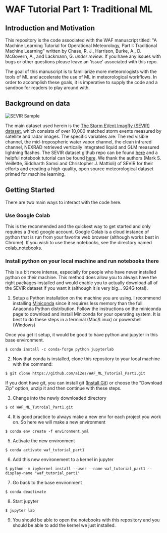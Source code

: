 # WAF Tutorial Part 1: Traditional ML 

## Introduction and Motivation
This repository is the code associated with the WAF manuscript titled: "A Machine Learning Tutorial for Operational Meteorology, Part I: Traditional Machine Learning" written by Chase, R. J., Harrison,  Burke, A., D. McGovern, A.,  and Lackmann, G. *under review*. If you have any issues with bugs or other questions please leave an 'issue' associated with this repo.

The goal of this manuscript is to familiarize more meteorologists with the tools of ML and accelerate the use of ML in meteorological workflows. In order to accomplish these goals, it is imperative to supply the code and a sandbox for readers to play around with. 

## Background on data

![SEVIR Sample](https://github.com/MIT-AI-Accelerator/eie-sevir/blob/master/examples/tutorial_img/sevir_sample.gif)

The main dataset used herein is the [The Storm EVent ImagRy (SEVIR) dataset](https://proceedings.neurips.cc/paper/2020/file/fa78a16157fed00d7a80515818432169-Paper.pdf), which consists of over 10,000 matched storm events measured by satellite and radar images. The specific variables are: The red visible channel, the mid-tropospheric water vapor channel, the clean infrared channel, NEXRAD retrieved vertically integrated liquid and GLM measured lightning flashes. The SEVIR dataset github repo can be found [here](https://github.com/MIT-AI-Accelerator/eie-sevir) and a helpful notebook tutorial can be found [here](https://nbviewer.jupyter.org/github/MIT-AI-Accelerator/eie-sevir/blob/master/examples/SEVIR_Tutorial.ipynb). We thank the authors (Mark S. Veillette, Siddharth Samsi and Christopher J. Mattioli) of SEVIR for their efforts and creating a high-quality, open source meteorological dataset primed for machine learning. 

## Getting Started

There are two main ways to interact with the code here. 

### Use Google Colab 

   This is the reconmended and the quickest way to get started and only requires a (free) google account. Google Colab is a cloud instance of python that is run from your favorite web browser (although works best in Chrome). If you wish to use these notebooks, see the directory named colab_notebooks.

### Install python on your local machine and run notebooks there

   This is a bit more intense, especially for people who have never installed python on their machine. This method does allow you to always have the right packages installed and would enable you to actually download all of the SEVIR dataset if you want it (although it is very big... 924G total). 

   1. Setup a Python installation on the machine you are using. I
   recommend installing [Miniconda](https://docs.conda.io/en/latest/miniconda.html) since
   it requires less memory than the full Anaconda Python distribution. Follow
   the instructions on the miniconda page to download and install Miniconda
   for your operating system. It is best to do these steps in a terminal (Mac/Linux) or powershell (Windows)

   Once you get it setup, it would be good to have python and jupyter in this base environment.

   ``` $ conda install -c conda-forge python jupyterlab ``` 

   2. Now that conda is installed, clone this repository to your local machine with the command:

   ``` $ git clone https://github.com/ai2es/WAF_ML_Tutorial_Part1.git ``` 

   If you dont have git, you can install git ([Install Git](https://git-scm.com/book/en/v2/Getting-Started-Installing-Git)) or choose the "Download Zip" option, unzip it and then continue with these steps. 

   3. Change into the newly downloaded directory 

   ``` $ cd WAF_ML_Tutroial_Part1.git ``` 

   4. It is good practice to always make a new env for each project you work on. So here we will make a new environment  

   ``` $ conda env create -f environment.yml ``` 

   5. Activate the new environment 

   ``` $ conda activate waf_tutorial_part1 ``` 

   6. Add this new environement to a kernel in jupyter 

   ```$ python -m ipykernel install --user --name waf_tutorial_part1 --display-name "waf_tutorial_part1" ```

   7. Go back to the base environment 

   ```$ conda deactivate ``` 

   8. Start jupyter

   ``` $ jupyter lab ``` 

   9. You should be able to open the notebooks with this repository and you should be able to add the kernel we just installed. 
